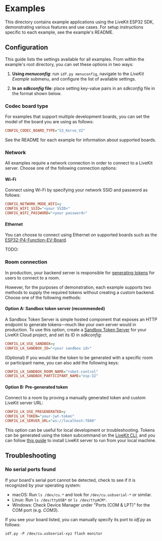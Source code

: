 # Examples

This directory contains example applications using the LiveKit ESP32 SDK, demonstrating various features and
use cases. For setup instructions specific to each example, see the example's README.

## Configuration

This guide lists the settings available for all examples. From within the example's root directory, you can set these options in two ways:

1. **Using *menuconfig***: run `idf.py menuconfig`, navigate to the *LiveKit Example* submenu, and configure the
list of available settings.

2. **In an *sdkconfig* file**: place setting key-value pairs in an *sdkconfig* file in the format shown below.

### Codec board type

For examples that support multiple development boards, you can set the model of the board you are using as follows:

```ini
CONFIG_CODEC_BOARD_TYPE="S3_Korvo_V2"
```

See the README for each example for information about supported boards.

### Network

All examples require a network connection in order to connect to a LiveKit server. Choose one of the following connection options:

#### Wi-Fi

Connect using Wi-Fi by specifying your network SSID and password as follows:

```ini
CONFIG_NETWORK_MODE_WIFI=y
CONFIG_WIFI_SSID="<your SSID>"
CONFIG_WIFI_PASSWORD="<your password>"
```

#### Ethernet

You can choose to connect using Ethernet on supported boards such as the [ESP32-P4-Function-EV-Board](https://docs.espressif.com/projects/esp-dev-kits/en/latest/esp32p4/esp32-p4-function-ev-board/user_guide.html).

TODO:

### Room connection

In production, your backend server is responsible for [generating tokens](https://docs.livekit.io/home/server/generating-tokens/) for users to connect to a room.

However, for the purposes of demonstration, each example supports two methods to supply the required tokens without
creating a custom backend. Choose one of the following methods:

#### Option A: Sandbox token server (recommended)

A Sandbox Token Server is simple hosted component that exposes an HTTP endpoint to generate tokens—much like your own
server would in production. To use this option, create a [Sandbox Token Server](https://cloud.livekit.io/projects/p_/sandbox/templates/token-server) for your LiveKit Cloud project, and set its ID in _sdkconfig_:

```ini
CONFIG_LK_USE_SANDBOX=y
CONFIG_LK_SANDBOX_ID="<your sandbox id>"
```

(Optional) If you would like the token to be generated with a specific room or participant name, you can also add the following keys:

```ini
CONFIG_LK_SANDBOX_ROOM_NAME="robot-control"
CONFIG_LK_SANDBOX_PARTICIPANT_NAME="esp-32"
```

#### Option B: Pre-generated token

Connect to a room by proving a manually generated token and custom LiveKit server URL:

```ini
CONFIG_LK_USE_PREGENERATED=y
CONFIG_LK_TOKEN="your-jwt-token"
CONFIG_LK_SERVER_URL="ws://localhost:7880"
```

This option can be useful for local development or troubleshooting. Tokens can be generated using the *token* subcommand on the [LiveKit CLI](https://docs.livekit.io/home/cli/cli-setup/#generate-access-token), and you can follow [this guide](https://docs.livekit.io/home/self-hosting/local/) to install LiveKit server to run from your local machine.

## Troubleshooting

### No serial ports found

If your board's serial port cannot be detected, check to see if it is recognized by your operating system:

- macOS: Run `ls /dev/cu.*` and look for `/dev/cu.usbserial-*` or similar.
- Linux: Run `ls /dev/ttyUSB*` or `ls /dev/ttyACM*`.
- Windows: Check Device Manager under "Ports (COM & LPT)" for the COM port (e.g. _COM3_).

If you see your board listed, you can manually specify its port to *idf.py* as follows:

```
idf.py -P /dev/cu.usbserial-xyz flash monitor
```